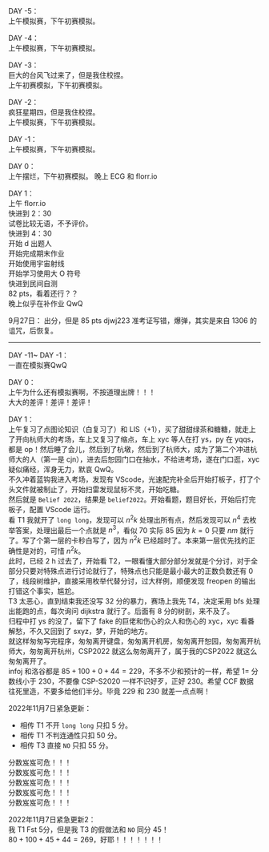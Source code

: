DAY -5：  
上午模拟赛，下午初赛模拟。

DAY -4：  
上午模拟赛，下午初赛模拟。

DAY -3：  
巨大的台风飞过来了，但是我住校捏。  
上午初赛模拟，下午初赛模拟。

DAY -2：  
疯狂星期四，但是我住校捏。  
上午模拟赛，下午初赛模拟。

DAY -1：  
上午模拟赛，下午初赛模拟。

DAY 0：  
上午摆烂，下午初赛模拟。
晚上 ECG 和 florr.io

DAY 1：  
上午 florr.io  
快进到 2：30  
试卷比较无语，不予评价。  
快进到 4：30  
开始 d 出题人  
开始完成期末作业  
开始使用宇宙射线  
开始学习使用大 O 符号  
快进到民间自测  
82 pts，看着还行？？  
晚上似乎在补作业 QwQ

9月27日：
出分，但是 85 pts
djwj223 准考证写错，爆弹，其实是来自 1306 的诅咒，后恢复。

---
DAY -11~ DAY -1：  
一直在模拟赛QwQ

DAY 0：  
上午为什么还有模拟赛啊，不按道理出牌！！！  
大大的差评！差评！差评！

DAY 1：  
上午复习了点图论知识（白复习了）和 LIS（+1），买了甜甜绿茶和糖糖，就走上了开向杭师大的考场，车上又复习了缩点，车上 xyc 等人在打 ys，py 在 yqqs，都是 op！然后睡了会儿，然后到了杭墩，然后到了杭师大，成为了第二个冲进杭师大的人（第一是 cjn），进去后恕园门口在抽水，不给进考场，遂在门口逛，xyc 疑似痛经，浑身无力，默哀 QwQ。  
不久冲着蓝钩我进入考场，发现有 VScode，光速配完补全后开始打板子，打了个头文件就被制止了，开始扫雷发现鼠标不灵，开始吃糖。  
然后就是 `Belief 2022`，结果是 `belief2022`。开始看题，题目好长，开始后打完板子，配置 VScode 运行。  
看 T1 我就开了 `long long`，发现可以 $n^2k$ 处理出所有点，然后发现可以 $n^4$ 去枚举答案，处理出最后一个点就是 $n^3$，看似 $70$ 实际 $85$ 因为 $k=0$ 只要 $nm$ 就行了。写了个第一层的卡秒白写了，因为 $n^2k$ 已经超时了。本来第一层优先找的正确性是对的，可惜 $n^2k$。  
此时，已经 $2$ h 过去了，开始看 T2，一眼看懂大部分部分发就是个分讨，对于全部分只要对特殊点进行讨论就行了，特殊点也只能是最小最大的正数负数还有 $0$ 了，线段树维护，直接采用枚举代替分讨，过大样例，顺便发现 freopen 的输出打错这个事实，尴尬。  
T3 太恶心，直到结束我还没写 32 分的暴力，赛场上我先 T4，决定采用 bfs 处理出能跑的点，每次询问 dijkstra 就行了。后面有 $8$ 分的树剖，来不及了。  
归程中打 ys 的没了，留下了 fake 的巨佬和伤心的众人和伤心的 xyc，xyc 看番解愁，不久又回到了 sxyz，梦，开始的地方。  
就这样匆匆写完程序，匆匆离开键盘，匆匆离开机房，匆匆离开恕园，匆匆离开杭师大，匆匆离开杭州，CSP2022 就这么匆匆离开了，属于我的CSP2022 就这么匆匆离开了。  
infoj 和洛谷都是 $85+100+0+44=229$，不多不少和预计的一样，希望 1= 分数线小于 $230$，不要像 CSP-S2020 一样不识好歹，正好 $230$。希望 CCF 数据往死里造，不要多给他们半分。毕竟 $229$ 和 $230$ 就差一点点啊！

2022年11月7日紧急更新：  
- 相传 T1 不开 `long long` 只扣 $5$ 分。
- 相传 T1 不判连通性只扣 $50$ 分。
- 相传 T3 直接 `NO` 只扣 $55$ 分。

分数岌岌可危！！！  
分数岌岌可危！！！  
分数岌岌可危！！！  
分数岌岌可危！！！  
分数岌岌可危！！！

2022年11月7日紧急更新2：  
我 T1 Fst 5分，但是我 T3 的假做法和 `NO` 同分 45！  
$80+100+45+44=269$，好耶！！！！！！！